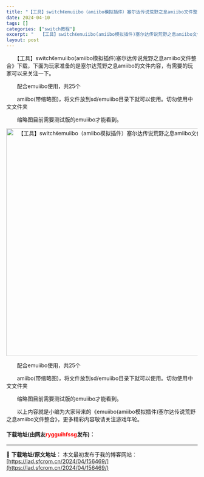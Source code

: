 ```yaml
---
title: "【工具】switch《emuiibo（amiibo模拟插件）塞尔达传说荒野之息amiibo文件整合》下载"
date: 2024-04-10
tags: []
categories: ["switch教程"]
excerpt: "　　【工具】switch《emuiibo(amiibo模拟插件)塞尔达传说荒野之息amiibo文件整合》下载，下面为玩家准备的是塞尔达荒野之息amiibo的文件内容，有需要的玩家可以来关注一下。 　　配合emuiibo使用，共25个 　　amiibo(带缩略图)，将文件放到sd/emuiibo目录下&hellip;"
layout: post
---
```


 <p>　　【工具】switch《emuiibo(amiibo模拟插件)塞尔达传说荒野之息amiibo文件整合》下载，下面为玩家准备的是塞尔达荒野之息amiibo的文件内容，有需要的玩家可以来关注一下。</p> <p>　　配合emuiibo使用，共25个</p> <p>　　amiibo(带缩略图)，将文件放到sd/emuiibo目录下就可以使用。切勿使用中文文件夹</p> <p>　　缩略图目前需要测试版的emuiibo才能看到。</p> <p align="center"><img align="" border="0" src="https://lad.sfcrom.cn/wp-content/uploads/2024/04/20240410_66162f602180a.webp" width="600" alt="【工具】switch《emuiibo（amiibo模拟插件）塞尔达传说荒野之息amiibo文件整合》下载" /></p> <p>　　配合emuiibo使用，共25个</p> <p>　　amiibo(带缩略图)，将文件放到sd/emuiibo目录下就可以使用。切勿使用中文文件夹</p> <p>　　缩略图目前需要测试版的emuiibo才能看到。</p> <p>　　以上内容就是小编为大家带来的《emuiibo(amiibo模拟插件)塞尔达传说荒野之息amiibo文件整合》，更多精彩内容敬请关注游戏年轮。</p> <p><h4>下载地址(由网友<font color="red">rygguihfssg</font>发布)：</h4></p> 

---
📖 **下载地址/原文地址：** 本文最初发布于我的博客网站：[https://lad.sfcrom.cn/2024/04/156469/](https://lad.sfcrom.cn/2024/04/156469/)
